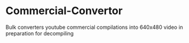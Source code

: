 # Commercial-Convertor
Bulk converters youtube commercial compilations into 640x480 video in preparation for decompiling
